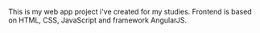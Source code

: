 This is my web app project i've created for my studies. Frontend is based on HTML, CSS, JavaScript and framework AngularJS.
